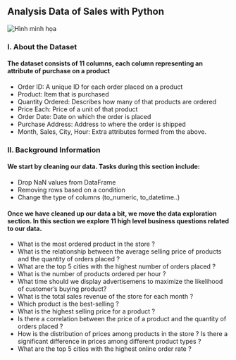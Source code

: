 ## Analysis Data of Sales with Python
![Hình minh họa](https://github.com/Bang1710/Analysis_Data_of_Sales_with_Python/blob/main/ImageCover.jpg)
### I. About the Dataset
#### The dataset consists of 11 columns, each column representing an attribute of purchase on a product
- Order ID: A unique ID for each order placed on a product
- Product: Item that is purchased
- Quantity Ordered: Describes how many of that products are ordered
- Price Each: Price of a unit of that product
- Order Date: Date on which the order is placed
- Purchase Address: Address to where the order is shipped
- Month, Sales, City, Hour: Extra attributes formed from the above.

### II. Background Information
#### We start by cleaning our data. Tasks during this section include:
- Drop NaN values from DataFrame
- Removing rows based on a condition
- Change the type of columns (to_numeric, to_datetime..)

#### Once we have cleaned up our data a bit, we move the data exploration section. In this section we explore 11 high level business questions related to our data.
- What is the most ordered product in the store ?
- What is the relationship between the average selling price of products and the quantity of orders placed ?
- What are the top 5 cities with the highest number of orders placed ?
- What is the number of products ordered per hour ?
- What time should we display advertisemens to maximize the likelihood of customer’s buying product?
- What is the total sales revenue of the store for each month ?
- Which product is the best-selling ?
- What is the highest selling price for a product ?
- Is there a correlation between the price of a product and the quantity of orders placed ?
- How is the distribution of prices among products in the store ? Is there a significant difference in prices among different product types ?
- What are the top 5 cities with the highest online order rate ?
